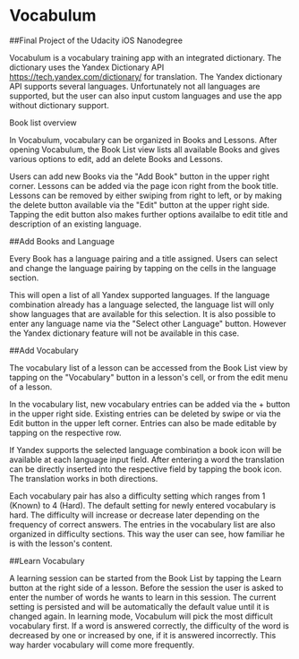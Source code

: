 <h1> Vocabulum </h1>
##Final Project of the Udacity iOS Nanodegree

Vocabulum is a vocabulary training app with an integrated dictionary. The dictionary uses the Yandex Dictionary API https://tech.yandex.com/dictionary/
for translation. The Yandex dictionary API supports several languages. Unfortunately not all languages are supported, but the user can also input custom languages and use the app without dictionary support.

Book list overview

In Vocabulum, vocabulary can be organized in Books and Lessons. After opening Vocabulum, the Book List view lists all available Books and gives various options to edit, add an delete Books and Lessons. 

Users can add new Books via the "Add Book" button in the upper right corner. Lessons can be added via the page icon right from the book title. Lessons can be removed by either swiping from right to left, or by making the delete button available via the "Edit" button at the upper right side. Tapping the edit button also makes further options availalbe to edit title and description of an existing language.

##Add Books and Language

Every Book has a language pairing and a title assigned. Users can select and change the language pairing by tapping on the cells in the language section.

This will open a list of all Yandex supported languages. If the language combination already has a language selected, the language list will only show languages that are available for this selection. It is also possible to enter any language name via the "Select other Language" button. However the Yandex dictionary feature will not be available in this case.

##Add Vocabulary

The vocabulary list of a lesson can be accessed from the Book List view by tapping on the "Vocabulary" button in a lesson's cell, or from the edit menu of a lesson. 

In the vocabulary list, new vocabulary entries can be added via the + button in the upper right side. Existing entries can be deleted by swipe or via the Edit button in the upper left corner. Entries can also be made editable by tapping on the respective row.

If Yandex supports the selected language combination a book icon will be available at each language input field. After entering a word the translation can be directly inserted into the respective field by tapping the book icon. The translation works in both directions.

Each vocabulary pair has also a difficulty setting which ranges from 1 (Known) to 4 (Hard). The default setting for newly entered vocabulary is hard. The difficulty will increase or decrease later depending on the frequency of correct answers. The entries in the vocabulary list are also organized in difficulty sections. This way the user can see, how familiar he is with the lesson's content.

##Learn Vocabulary

A learning session can be started from the Book List by tapping the Learn button at the right side of a lesson.
Before the session the user is asked to enter the number of words he wants to learn in this session. The current setting is persisted and will be automatically the default value until it is changed again. In learning mode, Vocabulum will pick the most difficult vocabulary first. If a word is answered correctly, the difficulty of the word is decreased by one or increased by one, if it is answered incorrectly. This way harder vocabulary will come more frequently.


